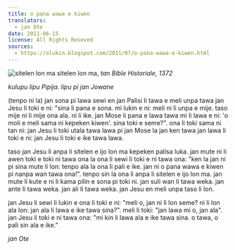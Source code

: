 ```yaml
---
title: o pana wawa e kiwen
translators:
  - jan Ote
date: 2011-06-15
license: All Rights Reseved
sources:
  - https://olukin.blogspot.com/2011/07/o-pana-wawa-e-kiwen.html
---
```


<!-- http://collecties.meermanno.nl/handschriften/showillu?id=10535 -->
![sitelen lon ma](https://blogger.googleusercontent.com/img/b/R29vZ2xl/AVvXsEhmUN23aZmW6LIxW8avhEdYz7iB-6Eu-dfWNov4WP1JuZWNsKA3L3BB6BQ6rkfpe4rB0GG0L-__5wfbGTyubRXzGOqt6vWvWTYQmrSe9JIqgjvPubCXfgL5FVYpHM7nYbUpBOM_k6O7irCS/s320/sitelen-lon-ma.jpg)
sitelen lon ma, *tan Bible Historiale, 1372*

*kulupu lipu Pipija. lipu pi jan Jowane*

(tenpo ni la) jan sona pi lawa sewi en jan Palisi li tawa e meli unpa tawa jan Jesu li toki e ni: "sina li pana e sona. mi lukin e ni: meli ni li unpa e mije. taso mije ni li mije ona ala. ni li ike. jan Mose li pana e lawa tawa mi li lawa e ni: 'o moli e meli sama ni kepeken kiwen'. sina toki e seme?". ona li toki sama ni tan ni: jan Jesu li toki utala tawa lawa pi jan Mose la jan ken tawa jan lawa li toki e ni: jan Jesu li toki e ike tawa lawa.

taso jan Jesu li anpa li sitelen e ijo lon ma kepeken palisa luka. jan mute ni li awen toki e toki ni tawa ona la ona li sewi li toki e ni tawa ona: "ken la jan ni pi sina mute li lon: tenpo ala la ona li pali e ike. jan ni o pana wawa e kiwen pi nanpa wan tawa ona!". tenpo sin la ona li anpa li sitelen e ijo lon ma. jan mute li kute e ni li kama pilin e sona pi toki ni. jan suli wan li tawa weka. jan ante li tawa weka. jan ali li tawa weka. jan Jesu en meli unpa taso li lon.

jan Jesu li sewi li lukin e ona li toki e ni: "meli o, jan ni li lon seme? ni li lon ala lon: jan ala li lawa e ike tawa sina?". meli li toki: "jan lawa mi o, jan ala". jan Jesu li toki e ni tawa ona: "mi kin li lawa ala e ike tawa sina. o tawa, o pali sin ala e ike."

*jan Ote*
